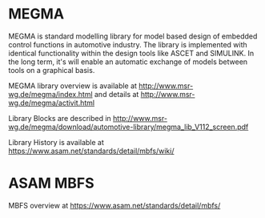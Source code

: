 # MEGMA
MEGMA is standard modelling library for model based design of embedded control functions in automotive industry. The library is implemented with identical functionality within the design tools like ASCET and SIMULINK. In the long term, it's will enable an automatic exchange of models between tools on a graphical basis.

MEGMA library overview is available at http://www.msr-wg.de/megma/index.html and details at http://www.msr-wg.de/megma/activit.html

Library Blocks are described in http://www.msr-wg.de/megma/download/automotive-library/megma_lib_V112_screen.pdf

Library History is available at https://www.asam.net/standards/detail/mbfs/wiki/

# ASAM MBFS
MBFS overview at https://www.asam.net/standards/detail/mbfs/

